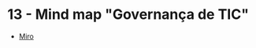 # 13 - Mind map "Governança de TIC"

* [Miro](https://miro.com/app/board/uXjVOAhZfgg=/?invite_link_id=14386211639)